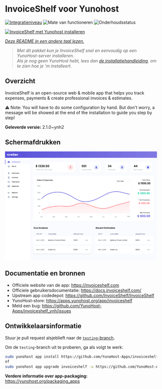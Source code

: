 <!--
NB: Deze README is automatisch gegenereerd door <https://github.com/YunoHost/apps/tree/master/tools/readme_generator>
Hij mag NIET handmatig aangepast worden.
-->

# InvoiceShelf voor Yunohost

[![Integratieniveau](https://apps.yunohost.org/badge/integration/invoiceshelf)](https://ci-apps.yunohost.org/ci/apps/invoiceshelf/)
![Mate van functioneren](https://apps.yunohost.org/badge/state/invoiceshelf)
![Onderhoudsstatus](https://apps.yunohost.org/badge/maintained/invoiceshelf)

[![InvoiceShelf met Yunohost installeren](https://install-app.yunohost.org/install-with-yunohost.svg)](https://install-app.yunohost.org/?app=invoiceshelf)

*[Deze README in een andere taal lezen.](./ALL_README.md)*

> *Met dit pakket kun je InvoiceShelf snel en eenvoudig op een YunoHost-server installeren.*  
> *Als je nog geen YunoHost hebt, lees dan [de installatiehandleiding](https://yunohost.org/install), om te zien hoe je 'm installeert.*

## Overzicht

InvoiceShelf is an open-source web & mobile app that helps you track expenses, payments & create professional invoices & estimates.

⚠️ Note: You will have to do some configuration by hand. But don't worry, a message will be showed at the end of the installation to guide you step by step!


**Geleverde versie:** 2.1.0~ynh2

## Schermafdrukken

![Schermafdrukken van InvoiceShelf](./doc/screenshots/screenshot.png)

## Documentatie en bronnen

- Officiele website van de app: <https://invoiceshelf.com>
- Officiele gebruikersdocumentatie: <https://docs.invoiceshelf.com/>
- Upstream app codedepot: <https://github.com/InvoiceShelf/InvoiceShelf>
- YunoHost-store: <https://apps.yunohost.org/app/invoiceshelf>
- Meld een bug: <https://github.com/YunoHost-Apps/invoiceshelf_ynh/issues>

## Ontwikkelaarsinformatie

Stuur je pull request alsjeblieft naar de [`testing`-branch](https://github.com/YunoHost-Apps/invoiceshelf_ynh/tree/testing).

Om de `testing`-branch uit te proberen, ga als volgt te werk:

```bash
sudo yunohost app install https://github.com/YunoHost-Apps/invoiceshelf_ynh/tree/testing --debug
of
sudo yunohost app upgrade invoiceshelf -u https://github.com/YunoHost-Apps/invoiceshelf_ynh/tree/testing --debug
```

**Verdere informatie over app-packaging:** <https://yunohost.org/packaging_apps>
